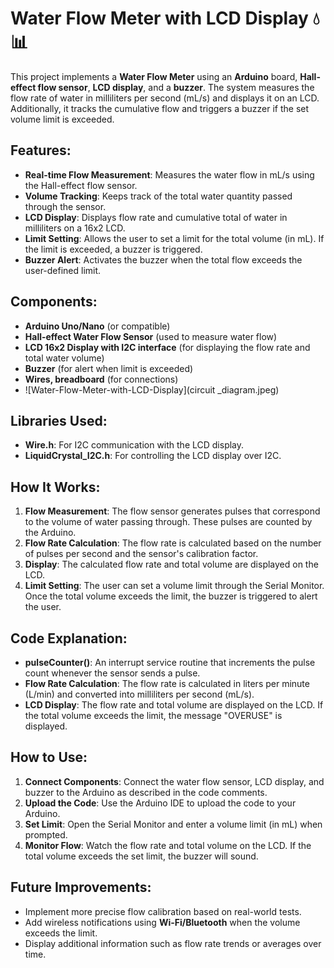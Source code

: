 # Water Flow Meter with LCD Display 💧📊

This project implements a **Water Flow Meter** using an **Arduino** board, **Hall-effect flow sensor**, **LCD display**, and a **buzzer**. The system measures the flow rate of water in milliliters per second (mL/s) and displays it on an LCD. Additionally, it tracks the cumulative flow and triggers a buzzer if the set volume limit is exceeded.

## Features:
- **Real-time Flow Measurement**: Measures the water flow in mL/s using the Hall-effect flow sensor.
- **Volume Tracking**: Keeps track of the total water quantity passed through the sensor.
- **LCD Display**: Displays flow rate and cumulative total of water in milliliters on a 16x2 LCD.
- **Limit Setting**: Allows the user to set a limit for the total volume (in mL). If the limit is exceeded, a buzzer is triggered.
- **Buzzer Alert**: Activates the buzzer when the total flow exceeds the user-defined limit.
  
## Components:
- **Arduino Uno/Nano** (or compatible)
- **Hall-effect Water Flow Sensor** (used to measure water flow)
- **LCD 16x2 Display with I2C interface** (for displaying the flow rate and total water volume)
- **Buzzer** (for alert when limit is exceeded)
- **Wires, breadboard** (for connections)
- ![Water-Flow-Meter-with-LCD-Display](circuit _diagram.jpeg)

## Libraries Used:
- **Wire.h**: For I2C communication with the LCD display.
- **LiquidCrystal_I2C.h**: For controlling the LCD display over I2C.

## How It Works:
1. **Flow Measurement**: The flow sensor generates pulses that correspond to the volume of water passing through. These pulses are counted by the Arduino.
2. **Flow Rate Calculation**: The flow rate is calculated based on the number of pulses per second and the sensor's calibration factor.
3. **Display**: The calculated flow rate and total volume are displayed on the LCD.
4. **Limit Setting**: The user can set a volume limit through the Serial Monitor. Once the total volume exceeds the limit, the buzzer is triggered to alert the user.

## Code Explanation:
- **pulseCounter()**: An interrupt service routine that increments the pulse count whenever the sensor sends a pulse.
- **Flow Rate Calculation**: The flow rate is calculated in liters per minute (L/min) and converted into milliliters per second (mL/s).
- **LCD Display**: The flow rate and total volume are displayed on the LCD. If the total volume exceeds the limit, the message "OVERUSE" is displayed.

## How to Use:
1. **Connect Components**: Connect the water flow sensor, LCD display, and buzzer to the Arduino as described in the code comments.
2. **Upload the Code**: Use the Arduino IDE to upload the code to your Arduino.
3. **Set Limit**: Open the Serial Monitor and enter a volume limit (in mL) when prompted.
4. **Monitor Flow**: Watch the flow rate and total volume on the LCD. If the total volume exceeds the set limit, the buzzer will sound.

## Future Improvements:
- Implement more precise flow calibration based on real-world tests.
- Add wireless notifications using **Wi-Fi/Bluetooth** when the volume exceeds the limit.
- Display additional information such as flow rate trends or averages over time.
